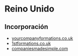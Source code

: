 # Reino Unido

## Incorporación

- [yourcompanyformations.co.uk](https://www.yourcompanyformations.co.uk/)
- [1stformations.co.uk](https://www.1stformations.co.uk/)
- [companiesmadesimple.com](https://www.companiesmadesimple.com/)
